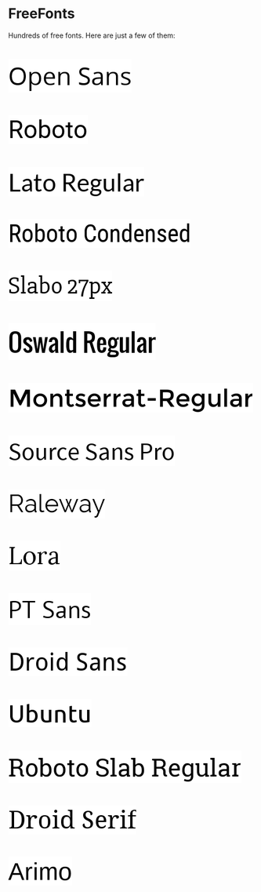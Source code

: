 # FreeFonts

Hundreds of free fonts. Here are just a few of them:

# <a href="fonts/open_sans/regular"><img src="fonts/open_sans/regular/preview1.png"></a>
# <a href="fonts/roboto/regular"><img src="fonts/roboto/regular/preview1.png"></a>
# <a href="fonts/lato/regular"><img src="fonts/lato/regular/preview1.png"></a>
# <a href="fonts/roboto_condensed/regular"><img src="fonts/roboto_condensed/regular/preview1.png"></a>
# <a href="fonts/slabo_27px/regular"><img src="fonts/slabo_27px/regular/preview1.png"></a>
# <a href="fonts/oswald/regular"><img src="fonts/oswald/regular/preview1.png"></a>
# <a href="fonts/montserrat/regular"><img src="fonts/montserrat/regular/preview1.png"></a>
# <a href="fonts/source_sans_pro/regular"><img src="fonts/source_sans_pro/regular/preview1.png"></a>
# <a href="fonts/raleway/regular"><img src="fonts/raleway/regular/preview1.png"></a>
# <a href="fonts/lora/regular"><img src="fonts/lora/regular/preview1.png"></a>
# <a href="fonts/pt_sans/regular"><img src="fonts/pt_sans/regular/preview1.png"></a>
# <a href="fonts/droid_sans/regular"><img src="fonts/droid_sans/regular/preview1.png"></a>
# <a href="fonts/ubuntu/regular"><img src="fonts/ubuntu/regular/preview1.png"></a>
# <a href="fonts/roboto_slab/regular"><img src="fonts/roboto_slab/regular/preview1.png"></a>
# <a href="fonts/droid_serif/regular"><img src="fonts/droid_serif/regular/preview1.png"></a>
# <a href="fonts/arimo/regular"><img src="fonts/arimo/regular/preview1.png"></a>
